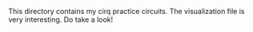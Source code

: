 This directory contains my cirq practice circuits. The visualization file is very interesting. Do take a look!
